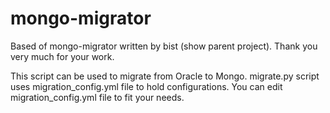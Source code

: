 mongo-migrator
==============

Based of mongo-migrator written by bist (show parent project).
Thank you very much for your work.

This script can be used to migrate from Oracle to Mongo. migrate.py 
script uses migration_config.yml file to hold configurations. You
can edit migration_config.yml file to fit your needs.



